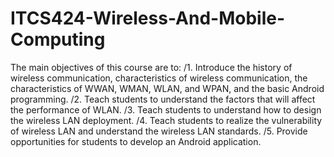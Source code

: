 # ITCS424-Wireless-And-Mobile-Computing
The main objectives of this course are to: /1. Introduce the history of wireless communication, characteristics of wireless communication, the characteristics of WWAN, WMAN, WLAN, and WPAN, and the basic Android programming. /2. Teach students to understand the factors that will affect the performance of WLAN. /3. Teach students to understand how to design the wireless LAN deployment. /4. Teach students to realize the vulnerability of wireless LAN and understand the wireless LAN standards. /5. Provide opportunities for students to develop an Android application.
